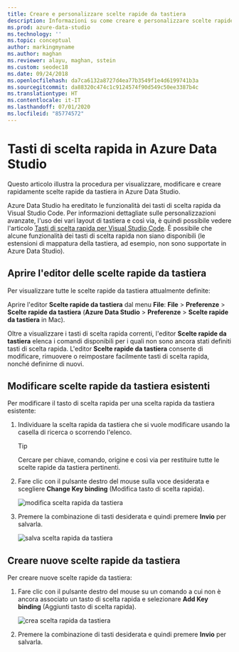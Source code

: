 ```yaml
---
title: Creare e personalizzare scelte rapide da tastiera
description: Informazioni su come creare e personalizzare scelte rapide da tastiera in Azure Data Studio
ms.prod: azure-data-studio
ms.technology: ''
ms.topic: conceptual
author: markingmyname
ms.author: maghan
ms.reviewer: alayu, maghan, sstein
ms.custom: seodec18
ms.date: 09/24/2018
ms.openlocfilehash: da7ca6132a8727d4ea77b3549f1e4d6199741b3a
ms.sourcegitcommit: da88320c474c1c9124574f90d549c50ee3387b4c
ms.translationtype: HT
ms.contentlocale: it-IT
ms.lasthandoff: 07/01/2020
ms.locfileid: "85774572"
---
```

# <a name="keyboard-shortcuts-in-azure-data-studio"></a>Tasti di scelta rapida in Azure Data Studio

Questo articolo illustra la procedura per visualizzare, modificare e creare rapidamente scelte rapide da tastiera in Azure Data Studio.

Azure Data Studio ha ereditato le funzionalità dei tasti di scelta rapida da Visual Studio Code. Per informazioni dettagliate sulle personalizzazioni avanzate, l'uso dei vari layout di tastiera e così via, è quindi possibile vedere l'articolo [Tasti di scelta rapida per Visual Studio Code](https://code.visualstudio.com/docs/getstarted/keybindings). È possibile che alcune funzionalità dei tasti di scelta rapida non siano disponibili (le estensioni di mappatura della tastiera, ad esempio, non sono supportate in Azure Data Studio).

## <a name="open-the-keyboard-shortcuts-editor"></a>Aprire l'editor delle scelte rapide da tastiera

Per visualizzare tutte le scelte rapide da tastiera attualmente definite:

Aprire l'editor **Scelte rapide da tastiera** dal menu **File**: **File** > **Preferenze** > **Scelte rapide da tastiera** (**Azure Data Studio** > **Preferenze** > **Scelte rapide da tastiera** in Mac).

Oltre a visualizzare i tasti di scelta rapida correnti, l'editor **Scelte rapide da tastiera** elenca i comandi disponibili per i quali non sono ancora stati definiti tasti di scelta rapida. L'editor **Scelte rapide da tastiera** consente di modificare, rimuovere o reimpostare facilmente tasti di scelta rapida, nonché definirne di nuovi.  

## <a name="edit-existing-keyboard-shortcuts"></a>Modificare scelte rapide da tastiera esistenti

Per modificare il tasto di scelta rapida per una scelta rapida da tastiera esistente:

1. Individuare la scelta rapida da tastiera che si vuole modificare usando la casella di ricerca o scorrendo l'elenco.
   > [!TIP]
   > Cercare per chiave, comando, origine e così via per restituire tutte le scelte rapide da tastiera pertinenti.

2. Fare clic con il pulsante destro del mouse sulla voce desiderata e scegliere **Change Key binding** (Modifica tasto di scelta rapida).

   ![modifica scelta rapida da tastiera](media/keyboard-shortcuts/change-keybinding.png)

3. Premere la combinazione di tasti desiderata e quindi premere **Invio** per salvarla. 

   ![salva scelta rapida da tastiera](media/keyboard-shortcuts/save-keybinding.png)

## <a name="create-new-keyboard-shortcuts"></a>Creare nuove scelte rapide da tastiera

Per creare nuove scelte rapide da tastiera:

1. Fare clic con il pulsante destro del mouse su un comando a cui non è ancora associato un tasto di scelta rapida e selezionare **Add Key binding** (Aggiunti tasto di scelta rapida).

   ![crea scelta rapida da tastiera](media/keyboard-shortcuts/add-keybinding.png)

2. Premere la combinazione di tasti desiderata e quindi premere **Invio** per salvarla.